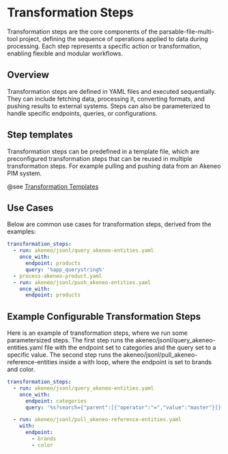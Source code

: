 # Transformation Steps

Transformation steps are the core components of the parsable-file-multi-tool project, defining the sequence of operations applied to data during processing. Each step represents a specific action or transformation, enabling flexible and modular workflows.

## Overview
Transformation steps are defined in YAML files and executed sequentially. They can include fetching data, processing it, converting formats, and pushing results to external systems. Steps can also be parameterized to handle specific endpoints, queries, or configurations.

## Step templates
Transformation steps can be predefined in a template file, which are preconfigured transformation steps that can be reused in multiple transformation steps. For example pulling and pushing data from an Akeneo PIM system. 

@see [Transformation Templates](../helpers/transformation_templates.md)

## Use Cases
Below are common use cases for transformation steps, derived from the examples:


```yaml
transformation_steps:
  - run: akeneo/jsonl/query_akeneo-entities.yaml
    once_with:
      endpoint: products
      query: '%app_querystring%'
  - process-akeneo-product.yaml
  - run: akeneo/jsonl/push_akeneo-entities.yaml
    once_with:
      endpoint: products
```

## Example Configurable Transformation Steps
Here is an example of transformation steps, where we run some parametersized steps. The first step runs the akeneo/jsonl/query_akeneo-entities.yaml file with the endpoint set to categories and the query set to a specific value. 
The second step runs the akeneo/jsonl/pull_akeneo-reference-entities inside a with loop, where the endpoint is set to brands and color.

```yaml
transformation_steps:
  - run: akeneo/jsonl/query_akeneo-entities.yaml
    once_with:
      endpoint: categories
      query: '%s?search={"parent":[{"operator":"=","value":"master"}]}'

  - run: akeneo/jsonl/pull_akeneo-reference-entities.yaml
    with:
      endpoint:
        - brands
        - color
```

